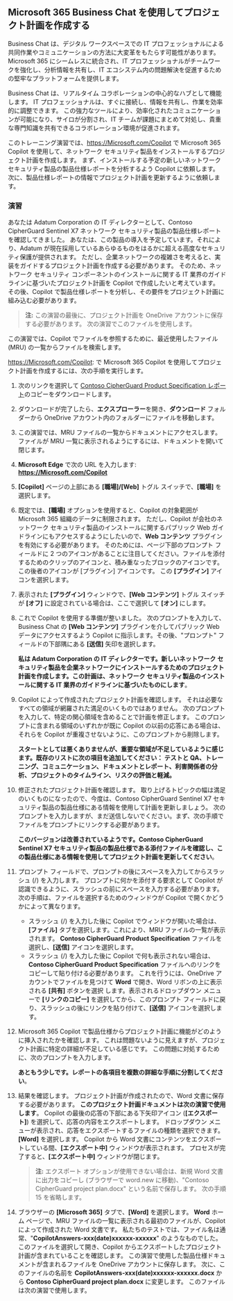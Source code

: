 
Microsoft 365 Business Chat を使用してプロジェクト計画を作成する
---
Business Chat は、デジタル ワークスペースでの IT プロフェッショナルによる共同作業やコミュニケーションの方法に大変革をもたらす可能性があります。 Microsoft 365 にシームレスに統合され、IT プロフェッショナルがチームワークを強化し、分析情報を共有し、IT エコシステム内の問題解決を促進するための堅牢なプラットフォームを提供します。

Business Chat は、リアルタイム コラボレーションの中心的なハブとして機能します。 IT プロフェッショナルは、すぐに接続し、情報を共有し、作業を効率的に調整できます。 この強力なツールにより、効率化されたコミュニケーションが可能になり、サイロが分割され、IT チームが課題にまとめて対処し、貴重な専門知識を共有できるコラボレーション環境が促進されます。

このトレーニング演習では、https://Microsoft.com/Copilot で Microsoft 365 Copilot を使用して、ネットワーク セキュリティ製品をインストールするプロジェクト計画を作成します。 まず、インストールする予定の新しいネットワーク セキュリティ製品の製品仕様レポートを分析するよう Copilot に依頼します。 次に、製品仕様レポートの情報でプロジェクト計画を更新するように依頼します。

### 演習

あなたは Adatum Corporation の IT ディレクターとして、Contoso CipherGuard Sentinel X7 ネットワーク セキュリティ製品の製品仕様レポートを確認してきました。 あなたは、この製品の導入を予定しています。それにより、Adatum が現在採用しているあらゆるものをはるかに超える高度なセキュリティ保護が提供されます。 ただし、企業ネットワークの複雑さを考えると、実装をガイドするプロジェクト計画を作成する必要があります。 そのため、ネットワーク セキュリティ コンポーネントのインストールに関する IT 業界のガイドラインに基づいたプロジェクト計画を Copilot で作成したいと考えています。 その後、Copilot で製品仕様レポートを分析し、その要件をプロジェクト計画に組み込む必要があります。

> **注:** この演習の最後に、プロジェクト計画を OneDrive アカウントに保存する必要があります。 次の演習でこのファイルを使用します。

この演習では、Copilot でファイルを参照するために、最近使用したファイル (MRU) の一覧からファイルを検索します。

https://Microsoft.com/Copilot: で Microsoft 365 Copilot を使用してプロジェクト計画を作成するには、次の手順を実行します。

1.  次のリンクを選択して [Contoso CipherGuard Product Specification レポート](https://go.microsoft.com/fwlink/?linkid=2269123)のコピーをダウンロードします。
2.  ダウンロードが完了したら、**エクスプローラー**を開き、**ダウンロード** フォルダーから OneDrive アカウント内のフォルダーにファイルを移動します。
3.  この演習では、MRU ファイルの一覧からドキュメントにアクセスします。 ファイルが MRU 一覧に表示されるようにするには、ドキュメントを開いて閉じます。
4.  **Microsoft Edge** で次の URL を入力します: **https://Microsoft.com/Copilot**
6.  **[Copilot]** ページの上部にある **[職場]/[Web]** トグル スイッチで、**[職場]** を選択します。
7.  既定では、**[職場]** オプションを使用すると、Copilot の対象範囲が Microsoft 365 組織のデータに制限されます。 ただし、Copilot が会社のネットワーク セキュリティ製品のインストールに関するパブリック Web ガイドラインにもアクセスするようにしたいので、**Web コンテンツ** プラグインを有効にする必要があります。 そのためには、ページ下部のプロンプト フィールドに 2 つのアイコンがあることに注目してください。ファイルを添付するためのクリップのアイコンと、積み重なったブロックのアイコンです。 この後者のアイコンが [プラグイン] アイコンです。 この **[プラグイン]** アイコンを選択します。
8.  表示された **[プラグイン]** ウィンドウで、**[Web コンテンツ]** トグル スイッチが **[オフ]** に設定されている場合は、ここで選択して **[オン]** にします。
9.  これで Copilot を使用する準備が整いました。 次のプロンプトを入力して、Business Chat の **[Web コンテンツ]** プラグインを介してパブリック Web データにアクセスするよう Copilot に指示します。その後、"プロンプト" フィールドの下部隅にある **[送信]** 矢印を選択します。
    
    **私は Adatum Corporation の IT ディレクターです。新しいネットワーク セキュリティ製品を企業ネットワークにインストールするためのプロジェクト計画を作成します。この計画は、ネットワーク セキュリティ製品のインストールに関する IT 業界のガイドラインに基づいたものにします**。
10. Copilot によって作成されたプロジェクト計画を確認します。 それは必要なすべての領域が網羅された満足のいくものではありません。 次のプロンプトを入力して、特定の関心領域を含めることで計画を修正します。 このプロンプトに含まれる領域のいずれかが既に Copilot の以前の応答にある場合は、それらを Copilot が重複させないように、このプロンプトから削除します。
    
    **スタートとしては悪くありませんが、重要な領域が不足しているように感じます。既存のリストに次の項目を追加してください： テストと QA、トレーニング、コミュニケーション、ドキュメントとレポート、利害関係者の分析、プロジェクトのタイムライン、リスクの評価と軽減。**
11. 修正されたプロジェクト計画を確認します。 取り上げるトピックの幅は満足のいくものになったので、今度は、Contoso CipherGuard Sentinel X7 セキュリティ製品の製品仕様にある情報を使用して計画を更新しましょう。 次のプロンプトを入力しますが、まだ送信しないでください。まず、次の手順でファイルをプロンプトにリンクする必要があります。
    
    **このバージョンは改善されているようです。Contoso CipherGuard Sentinel X7 セキュリティ製品の製品仕様である添付ファイルを確認し、この製品仕様にある情報を使用してプロジェクト計画を更新してください**。
12. プロンプト フィールドで、プロンプトの後にスペースを入力してからスラッシュ (/) を入力します。 プロンプトに何かを添付する要求として Copilot が認識できるように、スラッシュの前にスペースを入力する必要があります。 次の手順は、ファイルを選択するためのウィンドウが Copilot で開くかどうかによって異なります。
     -  スラッシュ (/) を入力した後に Copilot でウィンドウが開いた場合は、**[ファイル]** タブを選択します。これにより、MRU ファイルの一覧が表示されます。 **Contoso CipherGuard Product Specification** ファイルを選択し、**[送信]** アイコンを選択します。
     -  スラッシュ (/) を入力した後に Copilot で何も表示されない場合は、**Contoso CipherGuard Product Specification** ファイルへのリンクをコピーして貼り付ける必要があります。 これを行うには、OneDrive アカウントでファイルを見つけて **Word** で開き、Word リボンの上に表示される **[共有]** ボタンを選択 します。表示されるドロップダウン メニューで **[リンクのコピー]** を選択してから、このプロンプト フィールドに戻り、スラッシュの後にリンクを貼り付けて、**[送信]** アイコンを選択します。
13. Microsoft 365 Copilot で製品仕様からプロジェクト計画に機能がどのように挿入されたかを確認します。 これは問題ないように見えますが、プロジェクト計画に特定の詳細が不足している感じです。 この問題に対処するために、次のプロンプトを入力します。
    
    **あともう少しです。レポートの各項目を複数の詳細な手順に分割してください**。
14. 結果を確認します。 プロジェクト計画が作成されたので、Word 文書に保存する必要があります。 **このプロジェクト計画ドキュメントは次の演習で使用します**。 Copilot の最後の応答の下部にある下矢印アイコン (**[エクスポート]**) を選択して、応答の内容をエクスポートします。 ドロップダウン メニューが表示され、応答をエクスポートするファイルの種類を選択できます。 **[Word]** を選択します。 Copilot から Word 文書にコンテンツをエクスポートしている間、**[エクスポート中]** ウィンドウが表示されます。 プロセスが完了すると、**[エクスポート中]** ウィンドウが閉じます。
    > **注:** エクスポート オプションが使用できない場合は、新規 Word 文書に出力をコピーし (ブラウザーで word.new に移動)、"Contoso CipherGuard project plan.docx" という名前で保存します。 次の手順 15 を省略します。
15. ブラウザーの **[Microsoft 365]** タブで、**[Word]** を選択します。 **Word** ホーム ページで、MRU ファイルの一覧に表示される最初のファイルが、Copilot によって作成された Word 文書です。 私たちのテストでは、ファイル名は通常、"**CopilotAnswers-xxx(date)xxxxxx-xxxxxx**" のようなものでした。 このファイルを選択して開き、Copilot からエクスポートしたプロジェクト計画が含まれていることを確認します。 この演習で使用した製品仕様ドキュメントが含まれるファイルを OneDrive アカウントに保存します。 次に、このファイルの名前を **CopilotAnswers-xxx(date)xxxxxx-xxxxxx.docx** から **Contoso CipherGuard project plan.docx** に変更します。 このファイルは次の演習で使用します。
